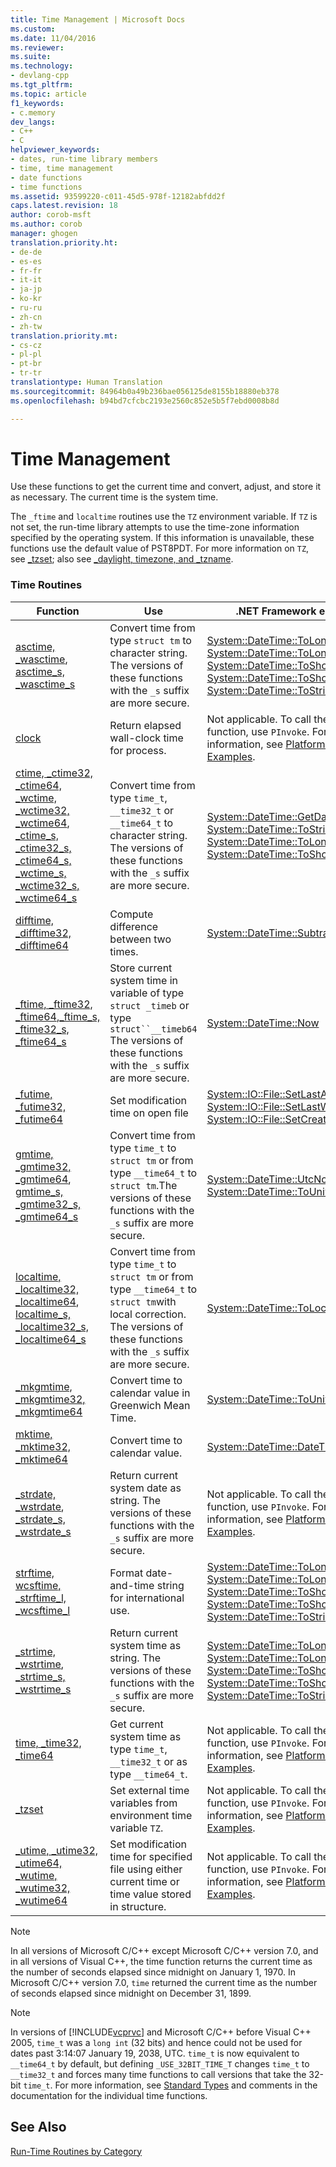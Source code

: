 ```yaml
---
title: Time Management | Microsoft Docs
ms.custom: 
ms.date: 11/04/2016
ms.reviewer: 
ms.suite: 
ms.technology:
- devlang-cpp
ms.tgt_pltfrm: 
ms.topic: article
f1_keywords:
- c.memory
dev_langs:
- C++
- C
helpviewer_keywords:
- dates, run-time library members
- time, time management
- date functions
- time functions
ms.assetid: 93599220-c011-45d5-978f-12182abfdd2f
caps.latest.revision: 18
author: corob-msft
ms.author: corob
manager: ghogen
translation.priority.ht:
- de-de
- es-es
- fr-fr
- it-it
- ja-jp
- ko-kr
- ru-ru
- zh-cn
- zh-tw
translation.priority.mt:
- cs-cz
- pl-pl
- pt-br
- tr-tr
translationtype: Human Translation
ms.sourcegitcommit: 84964b0a49b236bae056125de8155b18880eb378
ms.openlocfilehash: b94bd7cfcbc2193e2560c852e5b5f7ebd0008b8d

---
```

# Time Management
Use these functions to get the current time and convert, adjust, and store it as necessary. The current time is the system time.  
  
 The `_ftime` and `localtime` routines use the `TZ` environment variable. If `TZ` is not set, the run-time library attempts to use the time-zone information specified by the operating system. If this information is unavailable, these functions use the default value of PST8PDT. For more information on `TZ`, see [_tzset](../c-runtime-library/reference/tzset.md); also see [_daylight, timezone, and _tzname](../c-runtime-library/daylight-dstbias-timezone-and-tzname.md).  
  
### Time Routines  
  
|Function|Use|.NET Framework equivalent|  
|--------------|---------|-------------------------------|  
|[asctime, _wasctime](../c-runtime-library/reference/asctime-wasctime.md), [asctime_s, _wasctime_s](../c-runtime-library/reference/asctime-s-wasctime-s.md)|Convert time from type `struct tm` to character string. The versions of these functions with the `_s` suffix are more secure.|[System::DateTime::ToLongDateString](https://msdn.microsoft.com/en-us/library/system.datetime.tolongdatestring.aspx), [System::DateTime::ToLongTimeString](https://msdn.microsoft.com/en-us/library/system.datetime.tolongtimestring.aspx), [System::DateTime::ToShortDateString](https://msdn.microsoft.com/en-us/library/system.datetime.toshortdatestring.aspx), [System::DateTime::ToShortTimeString](https://msdn.microsoft.com/en-us/library/system.datetime.toshorttimestring.aspx), [System::DateTime::ToString](https://msdn.microsoft.com/en-us/library/system.datetime.tostring.aspx)|  
|[clock](../c-runtime-library/reference/clock.md)|Return elapsed wall-clock time for process.|Not applicable. To call the standard C function, use `PInvoke`. For more information, see [Platform Invoke Examples](http://msdn.microsoft.com/Library/15926806-f0b7-487e-93a6-4e9367ec689f).|  
|[ctime, _ctime32, _ctime64, _wctime, _wctime32, _wctime64](../c-runtime-library/reference/ctime-ctime32-ctime64-wctime-wctime32-wctime64.md), [_ctime_s, _ctime32_s, _ctime64_s, _wctime_s, _wctime32_s, _wctime64_s](../c-runtime-library/reference/ctime-s-ctime32-s-ctime64-s-wctime-s-wctime32-s-wctime64-s.md)|Convert time from type `time_t`, `__time32_t` or `__time64_t` to character string. The versions of these functions with the `_s` suffix are more secure.|[System::DateTime::GetDateTimeFormats](https://msdn.microsoft.com/en-us/library/system.datetime.getdatetimeformats.aspx), [System::DateTime::ToString](https://msdn.microsoft.com/en-us/library/system.datetime.tostring.aspx), [System::DateTime::ToLongTimeString](https://msdn.microsoft.com/en-us/library/system.datetime.tolongtimestring.aspx), [System::DateTime::ToShortTimeString](https://msdn.microsoft.com/en-us/library/system.datetime.toshorttimestring.aspx)|  
|[difftime, _difftime32, _difftime64](../c-runtime-library/reference/difftime-difftime32-difftime64.md)|Compute difference between two times.|[System::DateTime::Subtract](https://msdn.microsoft.com/en-us/library/system.datetime.subtract.aspx)|  
|[_ftime, _ftime32, _ftime64](../c-runtime-library/reference/ftime-ftime32-ftime64.md),[_ftime_s, _ftime32_s, _ftime64_s](../c-runtime-library/reference/ftime-s-ftime32-s-ftime64-s.md)|Store current system time in variable of type `struct _timeb` or type `struct``__timeb64` The versions of these functions with the `_s` suffix are more secure.|[System::DateTime::Now](https://msdn.microsoft.com/en-us/library/system.datetime.now.aspx)|  
|[_futime, _futime32, _futime64](../c-runtime-library/reference/futime-futime32-futime64.md)|Set modification time on open file|[System::IO::File::SetLastAccessTime](https://msdn.microsoft.com/en-us/library/system.io.file.setlastaccesstime.aspx), [System::IO::File::SetLastWriteTime](https://msdn.microsoft.com/en-us/library/system.io.file.setlastwritetime.aspx), [System::IO::File::SetCreationTime](https://msdn.microsoft.com/en-us/library/system.io.file.setcreationtime.aspx)|  
|[gmtime, _gmtime32, _gmtime64](../c-runtime-library/reference/gmtime-gmtime32-gmtime64.md), [gmtime_s, _gmtime32_s, _gmtime64_s](../c-runtime-library/reference/gmtime-s-gmtime32-s-gmtime64-s.md)|Convert time from type `time_t` to `struct tm` or from type `__time64_t` to `struct tm`.The versions of these functions with the `_s` suffix are more secure.|[System::DateTime::UtcNow](https://msdn.microsoft.com/en-us/library/system.datetime.utcnow.aspx), [System::DateTime::ToUniversalTime](https://msdn.microsoft.com/en-us/library/system.datetime.touniversaltime.aspx)|  
|[localtime, _localtime32, _localtime64](../c-runtime-library/reference/localtime-localtime32-localtime64.md), [localtime_s, _localtime32_s, _localtime64_s](../c-runtime-library/reference/localtime-s-localtime32-s-localtime64-s.md)|Convert time from type `time_t` to `struct tm` or from type `__time64_t` to `struct tm`with local correction. The versions of these functions with the `_s` suffix are more secure.|[System::DateTime::ToLocalTime](https://msdn.microsoft.com/en-us/library/system.datetime.tolocaltime.aspx)|  
|[_mkgmtime, _mkgmtime32, _mkgmtime64](../c-runtime-library/reference/mkgmtime-mkgmtime32-mkgmtime64.md)|Convert time to calendar value in Greenwich Mean Time.|[System::DateTime::ToUniversalTime](https://msdn.microsoft.com/en-us/library/system.datetime.touniversaltime.aspx)|  
|[mktime, _mktime32, _mktime64](../c-runtime-library/reference/mktime-mktime32-mktime64.md)|Convert time to calendar value.|[System::DateTime::DateTime](Overload:System.DateTime.)|  
|[_strdate, _wstrdate](../c-runtime-library/reference/strdate-wstrdate.md), [_strdate_s, _wstrdate_s](../c-runtime-library/reference/strdate-s-wstrdate-s.md)|Return current system date as string. The versions of these functions with the `_s` suffix are more secure.|Not applicable. To call the standard C function, use `PInvoke`. For more information, see [Platform Invoke Examples](http://msdn.microsoft.com/Library/15926806-f0b7-487e-93a6-4e9367ec689f).|  
|[strftime, wcsftime, _strftime_l, _wcsftime_l](../c-runtime-library/reference/strftime-wcsftime-strftime-l-wcsftime-l.md)|Format date-and-time string for international use.|[System::DateTime::ToLongDateString](https://msdn.microsoft.com/en-us/library/system.datetime.tolongdatestring.aspx), [System::DateTime::ToLongTimeString](https://msdn.microsoft.com/en-us/library/system.datetime.tolongtimestring.aspx), [System::DateTime::ToShortDateString](https://msdn.microsoft.com/en-us/library/system.datetime.toshortdatestring.aspx), [System::DateTime::ToShortTimeString](https://msdn.microsoft.com/en-us/library/system.datetime.toshorttimestring.aspx), [System::DateTime::ToString](https://msdn.microsoft.com/en-us/library/system.datetime.tostring.aspx)|  
|[_strtime, _wstrtime](../c-runtime-library/reference/strtime-wstrtime.md), [_strtime_s, _wstrtime_s](../c-runtime-library/reference/strtime-s-wstrtime-s.md)|Return current system time as string. The versions of these functions with the `_s` suffix are more secure.|[System::DateTime::ToLongDateString](https://msdn.microsoft.com/en-us/library/system.datetime.tolongdatestring.aspx), [System::DateTime::ToLongTimeString](https://msdn.microsoft.com/en-us/library/system.datetime.tolongtimestring.aspx), [System::DateTime::ToShortDateString](https://msdn.microsoft.com/en-us/library/system.datetime.toshortdatestring.aspx), [System::DateTime::ToShortTimeString](https://msdn.microsoft.com/en-us/library/system.datetime.toshorttimestring.aspx), [System::DateTime::ToString](https://msdn.microsoft.com/en-us/library/system.datetime.tostring.aspx)|  
|[time, _time32, _time64](../c-runtime-library/reference/time-time32-time64.md)|Get current system time as type `time_t`, `__time32_t` or as type `__time64_t`.|Not applicable. To call the standard C function, use `PInvoke`. For more information, see [Platform Invoke Examples](http://msdn.microsoft.com/Library/15926806-f0b7-487e-93a6-4e9367ec689f).|  
|[_tzset](../c-runtime-library/reference/tzset.md)|Set external time variables from environment time variable `TZ`.|Not applicable. To call the standard C function, use `PInvoke`. For more information, see [Platform Invoke Examples](http://msdn.microsoft.com/Library/15926806-f0b7-487e-93a6-4e9367ec689f).|  
|[_utime, _utime32, _utime64, _wutime, _wutime32, _wutime64](../c-runtime-library/reference/utime-utime32-utime64-wutime-wutime32-wutime64.md)|Set modification time for specified file using either current time or time value stored in structure.|Not applicable. To call the standard C function, use `PInvoke`. For more information, see [Platform Invoke Examples](http://msdn.microsoft.com/Library/15926806-f0b7-487e-93a6-4e9367ec689f).|  
  
> [!NOTE]
>  In all versions of Microsoft C/C++ except Microsoft C/C++ version 7.0, and in all versions of Visual C++, the time function returns the current time as the number of seconds elapsed since midnight on January 1, 1970. In Microsoft C/C++ version 7.0, `time` returned the current time as the number of seconds elapsed since midnight on December 31, 1899.  
  
> [!NOTE]
>  In versions of [!INCLUDE[vcprvc](../build/includes/vcprvc_md.md)] and Microsoft C/C++ before Visual C++ 2005, `time_t` was a `long int` (32 bits) and hence could not be used for dates past 3:14:07 January 19, 2038, UTC. `time_t` is now equivalent to `__time64_t` by default, but defining `_USE_32BIT_TIME_T` changes `time_t` to `__time32_t` and forces many time functions to call versions that take the 32-bit `time_t`. For more information, see [Standard Types](../c-runtime-library/standard-types.md) and comments in the documentation for the individual time functions.  
  
## See Also  
 [Run-Time Routines by Category](../c-runtime-library/run-time-routines-by-category.md)


<!--HONumber=Jan17_HO2-->



